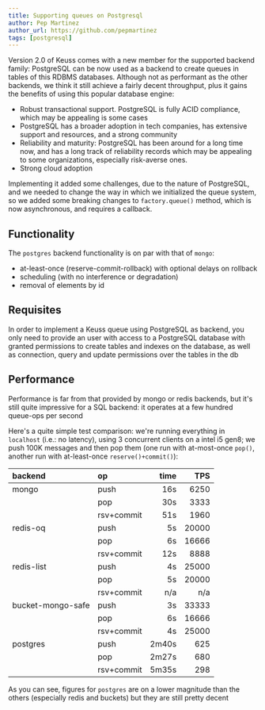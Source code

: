 ```yaml
---
title: Supporting queues on Postgresql
author: Pep Martinez
author_url: https://github.com/pepmartinez
tags: [postgresql]
---
```


Version 2.0 of Keuss comes with a new member for the supported backend family: PostgreSQL can be now used as a backend
to create queues in tables of this RDBMS databases. Although not as performant as the other backends, we think it still
achieve a fairly decent throughput, plus it gains the benefits of using this popular database engine:

- Robust transactional support. PostgreSQL is fully ACID compliance, which may be appealing is some cases
- PostgreSQL has a broader adoption in tech companies, has extensive support and resources, and a strong community
- Reliability and maturity: PostgreSQL has been around for a long time now, and has a long track of reliability records
which may be appealing to some organizations, especially risk-averse ones.
- Strong cloud adoption

Implementing it added some challenges, due to the nature of PostgreSQL, and we needed to change the way in which we initialized
the queue system, so we added some breaking changes to `factory.queue()` method, which is now asynchronous, and requires a callback.

## Functionality

The `postgres` backend functionality is on par with that of `mongo`:

- at-least-once (reserve-commit-rollback) with optional delays on rollback
- scheduling (with no interference or degradation)
- removal of elements by id

## Requisites

In order to implement a Keuss queue using PostgreSQL as backend, you only need to provide an user with access to a PostgreSQL database with granted permissions to create tables and indexes on the database, as well as connection, query and update permissions over the tables in the db

## Performance

Performance is far from that provided by mongo or redis backends, but it's still quite impressive for a SQL backend: it operates at a few hundred queue-ops per second

Here's a quite simple test comparison: we're running everything in `localhost` (i.e.: no latency), using 3 concurrent clients on a intel i5 gen8; we push 100K messages and then pop them (one run with at-most-once `pop()`, another run with at-least-once `reserve()+commit()`):

|  backend           |  op          | time   |  TPS  |
|:-------------------|:-------------|-------:|------:|
|  mongo             | push         |   16s  |  6250 |
|                    | pop          |   30s  |  3333 |
|                    | rsv+commit   |   51s  |  1960 |
|  redis-oq          | push         |    5s  | 20000 |
|                    | pop          |    6s  | 16666 |
|                    | rsv+commit   |   12s  |  8888 |
|  redis-list        | push         |    4s  | 25000 |
|                    | pop          |    5s  | 20000 |
|                    | rsv+commit   |   n/a  |   n/a |
|  bucket-mongo-safe | push         |   3s   | 33333 |
|                    | pop          |    6s  | 16666 |
|                    | rsv+commit   |    4s  | 25000 |
|  postgres          | push         | 2m40s  |   625 |
|                    | pop          | 2m27s  |   680 |
|                    | rsv+commit   | 5m35s  |   298 |

As you can see, figures for `postgres` are on a lower magnitude than the others (especially redis and buckets) but they are
still pretty decent
